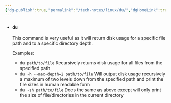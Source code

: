 ```yaml
---
{"dg-publish":true,"permalink":"/tech-notes/linux/du/","dgHomeLink":true,"dgPassFrontmatter":false}
---
```


- ### `du`

  This command is very useful as it will return disk usage for a specific file path and to a specific directory depth.

  Examples:

  - `du path/to/file` Recursively returns disk usage for all files from the specified path
  - `du -h --max-depth=2 path/to/file` Will output disk usage recursively a maximum of two levels down from the specified path and print the file sizes in human readable form
  - `du -sh path/to/file` Does the same as above except will only print the size of file/directories in the current directory